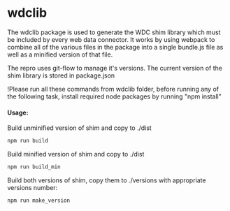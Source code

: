 # wdclib

The wdclib package is used to generate the WDC shim library which must be included by every web data connector. It works by using webpack to combine all of the various files in the package into a single bundle.js file as well as a minified version of that file.

The repro uses git-flow to manage it's versions. The current version of the shim library is stored in package.json

!Please run all these commands from wdclib folder, before running any of the following task, install required node packages by running "npm install"

#### Usage:
Build unminified version of shim and copy to ./dist
```sh
npm run build
```

Build minified version of shim and copy to ./dist
```sh
npm run build_min
```

Build both versions of shim, copy them to ./versions with appropriate versions number:
```sh
npm run make_version
```
